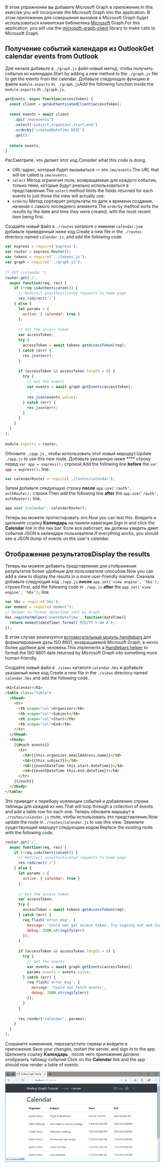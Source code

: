 <!-- markdownlint-disable MD002 MD041 -->

<span data-ttu-id="907c8-101">В этом упражнении вы добавите Microsoft Graph в приложение.</span><span class="sxs-lookup"><span data-stu-id="907c8-101">In this exercise you will incorporate the Microsoft Graph into the application.</span></span> <span data-ttu-id="907c8-102">В этом приложении для совершения вызовов в Microsoft Graph будет использоваться клиентская библиотека [Microsoft](https://github.com/microsoftgraph/msgraph-sdk-javascript) Graph.</span><span class="sxs-lookup"><span data-stu-id="907c8-102">For this application, you will use the [microsoft-graph-client](https://github.com/microsoftgraph/msgraph-sdk-javascript) library to make calls to Microsoft Graph.</span></span>

## <a name="get-calendar-events-from-outlook"></a><span data-ttu-id="907c8-103">Получение событий календаря из Outlook</span><span class="sxs-lookup"><span data-stu-id="907c8-103">Get calendar events from Outlook</span></span>

<span data-ttu-id="907c8-104">Для начала добавьте в `./graph.js` файл новый метод, чтобы получить события из календаря.</span><span class="sxs-lookup"><span data-stu-id="907c8-104">Start by adding a new method to the `./graph.js` file to get the events from the calendar.</span></span> <span data-ttu-id="907c8-105">Добавьте следующую функцию в файле `module.exports` in. `./graph.js`</span><span class="sxs-lookup"><span data-stu-id="907c8-105">Add the following function inside the `module.exports` in `./graph.js`.</span></span>

```js
getEvents: async function(accessToken) {
  const client = getAuthenticatedClient(accessToken);

  const events = await client
    .api('/me/events')
    .select('subject,organizer,start,end')
    .orderby('createdDateTime DESC')
    .get();

  return events;
}
```

<span data-ttu-id="907c8-106">РасСмотрите, что делает этот код.</span><span class="sxs-lookup"><span data-stu-id="907c8-106">Consider what this code is doing.</span></span>

- <span data-ttu-id="907c8-107">URL-адрес, который будет вызываться — это `/me/events`.</span><span class="sxs-lookup"><span data-stu-id="907c8-107">The URL that will be called is `/me/events`.</span></span>
- <span data-ttu-id="907c8-108">`select` Метод ограничит поля, возвращаемые для каждого события, только теми, которые будут реально использоваться в представлении.</span><span class="sxs-lookup"><span data-stu-id="907c8-108">The `select` method limits the fields returned for each events to just those the view will actually use.</span></span>
- <span data-ttu-id="907c8-109">`orderby` Метод сортирует результаты по дате и времени создания, начиная с самого последнего элемента.</span><span class="sxs-lookup"><span data-stu-id="907c8-109">The `orderby` method sorts the results by the date and time they were created, with the most recent item being first.</span></span>

<span data-ttu-id="907c8-110">Создайте новый файл в `./routes` каталоге с именем `calendar.js`и добавьте приведенный ниже код.</span><span class="sxs-lookup"><span data-stu-id="907c8-110">Create a new file in the `./routes` directory named `calendar.js`, and add the following code.</span></span>

```js
var express = require('express');
var router = express.Router();
var tokens = require('../tokens.js');
var graph = require('../graph.js');

/* GET /calendar */
router.get('/',
  async function(req, res) {
    if (!req.isAuthenticated()) {
      // Redirect unauthenticated requests to home page
      res.redirect('/')
    } else {
      let params = {
        active: { calendar: true }
      };

      // Get the access token
      var accessToken;
      try {
        accessToken = await tokens.getAccessToken(req);
      } catch (err) {
        res.json(err);
      }

      if (accessToken && accessToken.length > 0) {
        try {
          // Get the events
          var events = await graph.getEvents(accessToken);

          res.json(events.value);
        } catch (err) {
          res.json(err);
        }
      }
    }
  }
);

module.exports = router;
```

<span data-ttu-id="907c8-111">Обновите `./app.js` , чтобы использовать этот новый маршрут.</span><span class="sxs-lookup"><span data-stu-id="907c8-111">Update `./app.js` to use this new route.</span></span> <span data-ttu-id="907c8-112">Добавьте указанную ниже \*\*\*\* строку перед `var app = express();` строкой.</span><span class="sxs-lookup"><span data-stu-id="907c8-112">Add the following line **before** the `var app = express();` line.</span></span>

```js
var calendarRouter = require('./routes/calendar');
```

<span data-ttu-id="907c8-113">Затем добавьте следующую строку **после** `app.use('/auth', authRouter);` строки.</span><span class="sxs-lookup"><span data-stu-id="907c8-113">Then add the following line **after** the `app.use('/auth', authRouter);` line.</span></span>

```js
app.use('/calendar', calendarRouter);
```

<span data-ttu-id="907c8-114">Теперь вы можете протестировать это.</span><span class="sxs-lookup"><span data-stu-id="907c8-114">Now you can test this.</span></span> <span data-ttu-id="907c8-115">Войдите и щелкните ссылку **Календарь** на панели навигации.</span><span class="sxs-lookup"><span data-stu-id="907c8-115">Sign in and click the **Calendar** link in the nav bar.</span></span> <span data-ttu-id="907c8-116">Если все работает, вы должны увидеть дамп событий JSON в календаре пользователя.</span><span class="sxs-lookup"><span data-stu-id="907c8-116">If everything works, you should see a JSON dump of events on the user's calendar.</span></span>

## <a name="display-the-results"></a><span data-ttu-id="907c8-117">Отображение результатов</span><span class="sxs-lookup"><span data-stu-id="907c8-117">Display the results</span></span>

<span data-ttu-id="907c8-118">Теперь вы можете добавить представление для отображения результатов более удобным для пользователя способом.</span><span class="sxs-lookup"><span data-stu-id="907c8-118">Now you can add a view to display the results in a more user-friendly manner.</span></span> <span data-ttu-id="907c8-119">Сначала добавьте следующий код `./app.js` **после** `app.set('view engine', 'hbs');` строки.</span><span class="sxs-lookup"><span data-stu-id="907c8-119">First, add the following code in `./app.js` **after** the `app.set('view engine', 'hbs');` line.</span></span>

```js
var hbs = require('hbs');
var moment = require('moment');
// Helper to format date/time sent by Graph
hbs.registerHelper('eventDateTime', function(dateTime){
  return moment(dateTime).format('M/D/YY h:mm A');
});
```

<span data-ttu-id="907c8-120">В этом случае реализуется [вспомогательный модуль handlebars](http://handlebarsjs.com/#helpers) для форматирования даты ISO 8601, возвращаемой Microsoft Graph, в нечто более удобное для человека.</span><span class="sxs-lookup"><span data-stu-id="907c8-120">This implements a [Handlebars helper](http://handlebarsjs.com/#helpers) to format the ISO 8601 date returned by Microsoft Graph into something more human-friendly.</span></span>

<span data-ttu-id="907c8-121">Создайте новый файл в `./views` каталоге `calendar.hbs` и добавьте указанный ниже код.</span><span class="sxs-lookup"><span data-stu-id="907c8-121">Create a new file in the `./views` directory named `calendar.hbs` and add the following code.</span></span>

```html
<h1>Calendar</h1>
<table class="table">
  <thead>
    <tr>
      <th scope="col">Organizer</th>
      <th scope="col">Subject</th>
      <th scope="col">Start</th>
      <th scope="col">End</th>
    </tr>
  </thead>
  <tbody>
    {{#each events}}
      <tr>
        <td>{{this.organizer.emailAddress.name}}</td>
        <td>{{this.subject}}</td>
        <td>{{eventDateTime this.start.dateTime}}</td>
        <td>{{eventDateTime this.end.dateTime}}</td>
      </tr>
    {{/each}}
  </tbody>
</table>
```

<span data-ttu-id="907c8-122">Это приведет к перебору коллекции событий и добавлению строки таблицы для каждой из них.</span><span class="sxs-lookup"><span data-stu-id="907c8-122">That will loop through a collection of events and add a table row for each one.</span></span> <span data-ttu-id="907c8-123">Теперь обновите маршрут в `./routes/calendar.js` поле, чтобы использовать это представление.</span><span class="sxs-lookup"><span data-stu-id="907c8-123">Now update the route in `./routes/calendar.js` to use this view.</span></span> <span data-ttu-id="907c8-124">Замените существующий маршрут следующим кодом.</span><span class="sxs-lookup"><span data-stu-id="907c8-124">Replace the existing route with the following code.</span></span>

```js
router.get('/',
  async function(req, res) {
    if (!req.isAuthenticated()) {
      // Redirect unauthenticated requests to home page
      res.redirect('/')
    } else {
      let params = {
        active: { calendar: true }
      };

      // Get the access token
      var accessToken;
      try {
        accessToken = await tokens.getAccessToken(req);
      } catch (err) {
        req.flash('error_msg', {
          message: 'Could not get access token. Try signing out and signing in again.',
          debug: JSON.stringify(err)
        });
      }

      if (accessToken && accessToken.length > 0) {
        try {
          // Get the events
          var events = await graph.getEvents(accessToken);
          params.events = events.value;
        } catch (err) {
          req.flash('error_msg', {
            message: 'Could not fetch events',
            debug: JSON.stringify(err)
          });
        }
      }

      res.render('calendar', params);
    }
  }
);
```

<span data-ttu-id="907c8-125">Сохраните изменения, перезапустите сервер и войдите в приложение.</span><span class="sxs-lookup"><span data-stu-id="907c8-125">Save your changes, restart the server, and sign in to the app.</span></span> <span data-ttu-id="907c8-126">Щелкните ссылку **Календарь** , после чего приложение должно отобразить таблицу событий.</span><span class="sxs-lookup"><span data-stu-id="907c8-126">Click on the **Calendar** link and the app should now render a table of events.</span></span>

![Снимок экрана С таблицей событий](./images/add-msgraph-01.png)